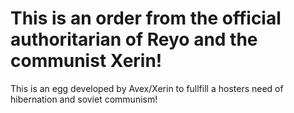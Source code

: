 # This is an order from the official authoritarian of Reyo and the communist Xerin!

This is an egg developed by Avex/Xerin to fullfill a hosters need of hibernation and soviet communism!

